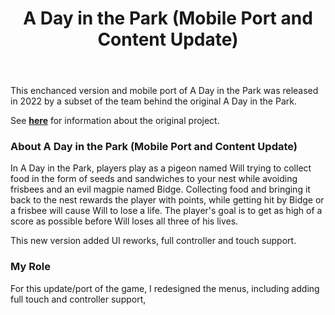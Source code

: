 ﻿---
layout: project
title: A Day in the Park (Mobile Port and Content Update)
year: 2022
genre: Action
roles: Design, Programming
featureimage: /assets/images/projects/adayinthepark.jpg
animatedimage: /assets/images/projects/adayinthepark.apng
galleryimages:
downloadlinks:
 - https://ghostentity12.itch.io/a-day-in-the-park
 - https://play.google.com/a-day-in-the-park
team:
  - Christopher-Robin Ebbinghaus
---

This enchanced version and mobile port of A Day in the Park was released in 2022 by a subset of the team behind the original A Day in the Park.

See **[here](/projects/a-day-in-the-park)** for information about the original project.

### About A Day in the Park (Mobile Port and Content Update)
In A Day in the Park, players play as a pigeon named Will trying to collect food in the form of seeds and sandwiches to your nest while avoiding frisbees and an evil magpie named Bidge. Collecting food and bringing it back to the nest rewards the player  with points, while getting hit by Bidge or a frisbee will cause Will to lose a life. The player's goal is to get as high of a score as possible before Will loses all three of his lives. 

This new version added UI reworks, full controller and touch support.

### My Role
For this update/port of the game, I redesigned the menus, including adding full touch and controller support, 